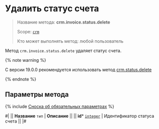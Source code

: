# Удалить статус счета

> Название метода: **crm.invoice.status.delete**
>
> Scope: [`crm`](../../../scopes/permissions.md)
>
> Кто может выполнять метод: любой пользователь

Метод `crm.invoice.status.delete` удаляет статус счета.

{% note warning %}

С версии 19.0.0 рекомендуется использовать метод [crm.status.delete](../../../crm/status/crm-status-delete.md)

{% endnote %}

## Параметры метода

{% include [Сноска об обязательных параметрах](../../../../_includes/required.md) %}

#|
|| **Название**
`тип` | **Описание** ||
|| **id***
[`integer`](../../data-types.md) | Идентификатор статуса счета ||
|#
